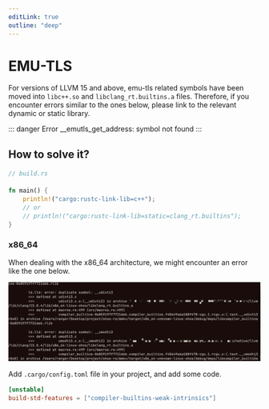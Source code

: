 ```yaml
---
editLink: true
outline: "deep"
---
```


# EMU-TLS

For versions of LLVM 15 and above, emu-tls related symbols have been moved into `libc++.so` and `libclang_rt.builtins.a` files. Therefore, if you encounter errors similar to the ones below, please link to the relevant dynamic or static library.

::: danger Error
__emutls_get_address: symbol not found
:::

## How to solve it?

```rust
// build.rs

fn main() {
    println!("cargo:rustc-link-lib=c++");
    // or
    // println!("cargo:rustc-link-lib=static=clang_rt.builtins");
}
```

### x86_64

When dealing with the x86_64 architecture, we might encounter an error like the one below.

![error](assets/x86_64_error.png)

Add `.cargo/config.toml` file in your project, and add some code.

```toml
[unstable]
build-std-features = ["compiler-builtins-weak-intrinsics"]
```
